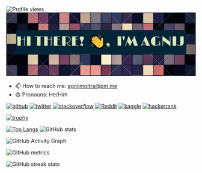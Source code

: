 ![Profile views](https://gpvc.arturio.dev/Agnij-Moitra)  
![](https://raw.githubusercontent.com/Agnij-Moitra/Agnij-Moitra/main/image/banner.jpg)


- 📫 How to reach me: [agnijmoitra@pm.me](mailto:agnijmoitra@pm.me) 
- 😄 Pronouns: He/Him 


[<img src='https://cdn.jsdelivr.net/npm/simple-icons@3.0.1/icons/github.svg' alt='github' height='40'>](https://github.com/Agnij-Moitra)  <!-- [<img src='https://cdn.jsdelivr.net/npm/simple-icons@3.0.1/icons/linkedin.svg' alt='linkedin' height='40'>](https://www.linkedin.com/in/https://www.linkedin.com/in/Agnij-Moitra//) -->  [<img src='https://cdn.jsdelivr.net/npm/simple-icons@3.0.1/icons/twitter.svg' alt='twitter' height='40'>](https://twitter.com/https://twitter.com/AgnijMoitra)  [<img src='https://cdn.jsdelivr.net/npm/simple-icons@3.0.1/icons/stackoverflow.svg' alt='stackoverflow' height='40'>](https://stackoverflow.com/users/https://stackoverflow.com/users/15786169/agnij-moitra)  [<img src='https://cdn.jsdelivr.net/npm/simple-icons@3.0.1/icons/reddit.svg' alt='Reddit' height='40'>](https://www.reddit.com/user/https://www.reddit.com/user/AgnijMoitra)  [<img src='https://cdn.jsdelivr.net/npm/simple-icons@3.0.1/icons/kaggle.svg' alt='kaggle' height='40'>](https://www.kaggle.com/agnijmoitra)  [<img src='https://cdn.jsdelivr.net/npm/simple-icons@3.0.1/icons/hackerrank.svg' alt='hackerrank' height='40'>](https://www.hackerrank.com/agnijmoitra)

[![trophy](https://github-profile-trophy.vercel.app/?username=Agnij-Moitra)](https://github.com/ryo-ma/github-profile-trophy)

[![Top Langs](https://github-readme-stats.vercel.app/api/top-langs/?username=Agnij-Moitra)](https://github.com/anuraghazra/github-readme-stats)  ![GitHub stats](https://github-readme-stats.vercel.app/api?username=Agnij-Moitra&show_icons=true&count_private=true)  

![GitHub Activity Graph](https://activity-graph.herokuapp.com/graph?username=Agnij-Moitra)  

![GitHub metrics](https://metrics.lecoq.io/Agnij-Moitra)  

![GitHub streak stats](https://github-readme-streak-stats.herokuapp.com/?user=Agnij-Moitra)  


<!--- 👋 Hi, I’m @Agnij-Moitra
- 👀 I’m interested in Quantum Computing
- 🌱 I’m currently learning Python and Qikit
--->
<!--- - 💞️ I’m looking to collaborate on ...
- 📫 How to reach me ...
--->
<!---
Agnij-Moitra/Agnij-Moitra is a ✨ special ✨ repository because its `README.md` (this file) appears on your GitHub profile.
You can click the Preview link to take a look at your changes.
--->
